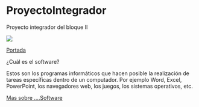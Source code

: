 # ProyectoIntegrador
Proyecto integrador del bloque II

![](https://images.cooltext.com/5136247.png)

[Portada](https://github.com/ARFP24/ProyectoIntegrador/blob/master/Portada1)


¿Cuál es el software?

Estos son los programas informáticos que hacen posible la realización de tareas específicas dentro de un computador. Por ejemplo Word, Excel, PowerPoint, los navegadores web, los juegos, los sistemas operativos, etc.









[Mas sobre ....Software](https://youtu.be/pegiw2iVUY8)
